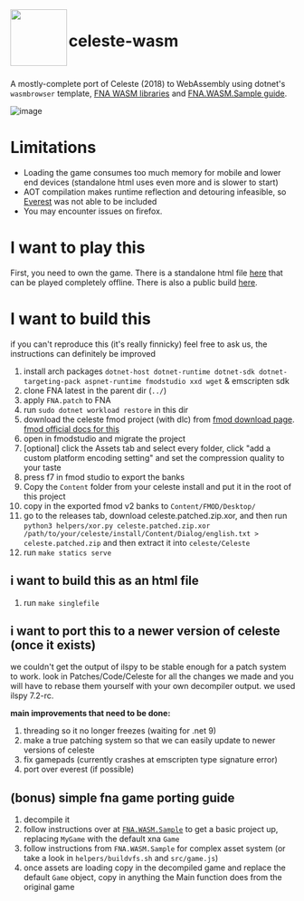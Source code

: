 
<img src="public/assets/app.ico" width=100 align="left">

<h1>celeste-wasm</h1>

<br>

A mostly-complete port of Celeste (2018) to WebAssembly using dotnet's `wasmbrowser` template, [FNA WASM libraries](https://github.com/RedMike/FNA-WASM-Build) and [FNA.WASM.Sample guide](https://github.com/RedMike/FNA.WASM.Sample/wiki/Manually-setting-up-FNA-Project-for-WASM).

![image](https://github.com/MercuryWorkshop/celeste-wasm/assets/58010778/ba547bea-1763-48ad-b6b5-bbf8682d8d15)

# Limitations
- Loading the game consumes too much memory for mobile and lower end devices (standalone html uses even more and is slower to start)
- AOT compilation makes runtime reflection and detouring infeasible, so [Everest](https://github.com/EverestAPI/Everest) was not able to be included
- You may encounter issues on firefox.

# I want to play this
First, you need to own the game. There is a standalone html file [here](https://github.com/MercuryWorkshop/celeste-wasm/releases/download/latest/celeste.html) that can be played completely offline. There is also a public build [here](https://celeste.r58playz.dev).

# I want to build this
if you can't reproduce this (it's really finnicky) feel free to ask us, the instructions can definitely be improved

1. install arch packages `dotnet-host dotnet-runtime dotnet-sdk dotnet-targeting-pack aspnet-runtime fmodstudio xxd wget` & emscripten sdk
2. clone FNA latest in the parent dir (`../`)
3. apply `FNA.patch` to FNA
4. run `sudo dotnet workload restore` in this dir
5. download the celeste fmod project (with dlc) from [fmod download page](https://www.fmod.com/download). [fmod official docs for this](https://www.fmod.com/docs/2.03/studio/appendix-a-celeste.html)
6. open in fmodstudio and migrate the project
7. [optional] click the Assets tab and select every folder, click "add a custom platform encoding setting" and set the compression quality to your taste
8. press f7 in fmod studio to export the banks
8. Copy the `Content` folder from your celeste install and put it in the root of this project
9. copy in the exported fmod v2 banks to `Content/FMOD/Desktop/`
11. go to the releases tab, download celeste.patched.zip.xor, and then run `python3 helpers/xor.py celeste.patched.zip.xor /path/to/your/celeste/install/Content/Dialog/english.txt > celeste.patched.zip` and then extract it into `celeste/Celeste`
12. run `make statics serve`

## i want to build this as an html file
1. run `make singlefile`

## i want to port this to a newer version of celeste (once it exists)
we couldn't get the output of ilspy to be stable enough for a patch system to work. look in Patches/Code/Celeste for all the changes we made and you will have to rebase them yourself with your own decompiler output. we used ilspy 7.2-rc.


**main improvements that need to be done:**
1. threading so it no longer freezes (waiting for .net 9)
2. make a true patching system so that we can easily update to newer versions of celeste
3. fix gamepads (currently crashes at emscripten type signature error)
4. port over everest (if possible)

## (bonus) simple fna game porting guide
1. decompile it
2. follow instructions over at [`FNA.WASM.Sample`](https://github.com/RedMike/FNA.WASM.Sample/wiki/Manually-setting-up-FNA-Project-for-WASM#set-up-wasm-project) to get a basic project up, replacing `MyGame` with the default xna `Game`
3. follow instructions from `FNA.WASM.Sample` for complex asset system (or take a look in `helpers/buildvfs.sh` and `src/game.js`)
4. once assets are loading copy in the decompiled game and replace the default `Game` object, copy in anything the Main function does from the original game
